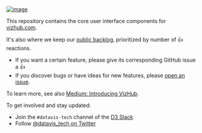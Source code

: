 [![image](https://user-images.githubusercontent.com/68416/43307440-e91fab98-919b-11e8-9bee-085627e9c811.png)](https://vizhub.com/)

This repository contains the core user interface components for [vizhub.com](https://vizhub.com).

It's also where we keep our [public backlog](https://github.com/datavis-tech/vizhub-ui/issues?q=is%3Aissue+is%3Aopen+sort%3Areactions-%2B1-desc), prioritized by number of :thumbsup: reactions.

 * If you want a certain feature, please give its corresponding GitHub issue a :thumbsup:
 * If you discover bugs or have ideas for new features, please [open an issue](https://github.com/datavis-tech/vizhub-ui/issues/new?template=upvotable.md).

To learn more, see also [Medium: Introducing VizHub](https://medium.com/@currankelleher/introducing-vizhub-75644cb8bba6).

To get involved and stay updated:

 * Join the `#datavis-tech` channel of the [D3 Slack](https://d3-slackin.herokuapp.com/)
 * Follow [@datavis_tech on Twitter](https://twitter.com/datavis_tech)
